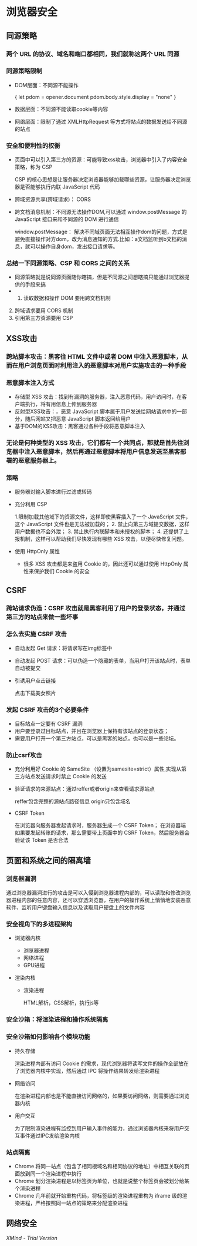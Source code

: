 # 浏览器安全

## 同源策略

### 两个 URL 的协议、域名和端口都相同，我们就称这两个 URL 同源

### 同源策略限制

- DOM层面：不同源不能操作

  
  {
  let pdom = opener.document
  pdom.body.style.display = "none"
  }
  

- 数据层面：不同源不能读取cookie等内容
- 网络层面：限制了通过 XMLHttpRequest 等方式将站点的数据发送给不同源的站点

### 安全和便利性的权衡

- 页面中可以引入第三方的资源：可能导致xss攻击，浏览器中引入了内容安全策略，称为 CSP

  CSP 的核心思想是让服务器决定浏览器能够加载哪些资源，让服务器决定浏览器是否能够执行内联 JavaScript 代码
  

- 跨域资源共享(跨域请求)： CORS
- 跨文档消息机制：不同源无法操作DOM,可以通过 window.postMessage 的 JavaScript 接口来和不同源的 DOM 进行通信

  window.postMessage： 解决不同域页面无法相互操作dom的问题，方式是避免直接操作对方dom，改为消息通知的方式.比如：a文档监听到b文档的消息，就可以操作自身dom，发出接口请求等。
  
  

### 总结一下同源策略、CSP 和 CORS 之间的关系

- 同源策略就是说同源页面随你瞎搞，但是不同源之间想瞎搞只能通过浏览器提供的手段来搞
- 1. 读取数据和操作 DOM 要用跨文档机制
2. 跨域请求要用 CORS 机制
3. 引用第三方资源要用 CSP

## XSS攻击

### 跨站脚本攻击：黑客往 HTML 文件中或者 DOM 中注入恶意脚本，从而在用户浏览页面时利用注入的恶意脚本对用户实施攻击的一种手段

### 恶意脚本注入方式

- 存储型 XSS 攻击：找到有漏洞的服务器，注入恶意代码，用户访问时，在客户端执行，将有用信息上传到服务器
- 反射型XSS攻击：，恶意 JavaScript 脚本属于用户发送给网站请求中的一部分，随后网站又把恶意 JavaScript 脚本返回给用户
- 基于DOM的XSS攻击：黑客通过各种手段将恶意脚本注入

### 无论是何种类型的 XSS 攻击，它们都有一个共同点，那就是首先往浏览器中注入恶意脚本，然后再通过恶意脚本将用户信息发送至黑客部署的恶意服务器上。

### 策略

- 服务器对输入脚本进行过滤或转码
- 充分利用 CSP

  1.限制加载其他域下的资源文件，这样即使黑客插入了一个 JavaScript 文件，这个 JavaScript 文件也是无法被加载的；
  2. 禁止向第三方域提交数据，这样用户数据也不会外泄；
  3. 禁止执行内联脚本和未授权的脚本；
  4. 还提供了上报机制，这样可以帮助我们尽快发现有哪些 XSS 攻击，以便尽快修复问题。
  

- 使用 HttpOnly 属性

	- 很多 XSS 攻击都是来盗用 Cookie 的，因此还可以通过使用 HttpOnly 属性来保护我们 Cookie 的安全

## CSRF

### 跨站请求伪造：CSRF 攻击就是黑客利用了用户的登录状态，并通过第三方的站点来做一些坏事

### 怎么去实施 CSRF 攻击

- 自动发起 Get 请求：将请求写在img标签中
- 自动发起 POST 请求：可以伪造一个隐藏的表单，当用户打开该站点时，表单自动被提交
- 引诱用户点击链接

  点击下载美女照片
  

### 发起 CSRF 攻击的3个必要条件

- 目标站点一定要有 CSRF 漏洞
- 用户要登录过目标站点，并且在浏览器上保持有该站点的登录状态；
- 需要用户打开一个第三方站点，可以是黑客的站点，也可以是一些论坛。

### 防止csrf攻击

- 充分利用好 Cookie 的 SameSite （设置为samesite=strict）属性,实现从第三方站点发送请求时禁止 Cookie 的发送
- 验证请求的来源站点：通过reffer或者origin来查看请求源站点

  reffer包含完整的源站点路径信息
  origin只包含域名
  

- CSRF Token

  在浏览器向服务器发起请求时，服务器生成一个 CSRF Token；
  在浏览器端如果要发起转账的请求，那么需要带上页面中的 CSRF Token，然后服务器会验证该 Token 是否合法
  

## 页面和系统之间的隔离墙

### 浏览器漏洞

通过浏览器漏洞进行的攻击是可以入侵到浏览器进程内部的，可以读取和修改浏览器进程内部的任意内容，还可以穿透浏览器，在用户的操作系统上悄悄地安装恶意软件、监听用户键盘输入信息以及读取用户硬盘上的文件内容



### 安全视角下的多进程架构

- 浏览器内核

	- 浏览器进程
	- 网络进程
	- GPU进程

- 渲染内核

	- 渲染进程

	  HTML解析，CSS解析，执行js等
	  

### 安全沙箱：将渲染进程和操作系统隔离

### 安全沙箱如何影响各个模块功能

- 持久存储

  渲染进程内部有访问 Cookie 的需求，现代浏览器将读写文件的操作全部放在了浏览器内核中实现，然后通过 IPC 将操作结果转发给渲染进程
  
  

- 网络访问

  在渲染进程内部也是不能直接访问网络的，如果要访问网络，则需要通过浏览器内核
  
  

- 用户交互

  为了限制渲染进程有监控到用户输入事件的能力，通过浏览器内核来将用户交互事件通过IPC发给渲染内核
  

### 站点隔离

- Chrome 将同一站点（包含了相同根域名和相同协议的地址）中相互关联的页面放到同一个渲染进程中执行
- Chrome 划分渲染进程是以标签页为单位，也就是说整个标签页会被划分给某个渲染进程
- Chrome 几年前就开始重构代码，将标签级的渲染进程重构为 iframe 级的渲染进程，严格按照同一站点的策略来分配渲染进程

## 网络安全

*XMind - Trial Version*